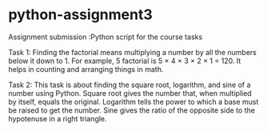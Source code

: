 # python-assignment3
Assignment submission :Python script for the course tasks

Task 1: Finding the factorial means multiplying a number by all the numbers below it down to 1. For example, 5 factorial is 5 × 4 × 3 × 2 × 1 = 120. It helps in counting and arranging things in math.

Task 2: This task is about finding the square root, logarithm, and sine of a number using Python. Square root gives the number that, when multiplied by itself, equals the original. Logarithm tells the power to which a base must be raised to get the number. Sine gives the ratio of the opposite side to the hypotenuse in a right triangle.
